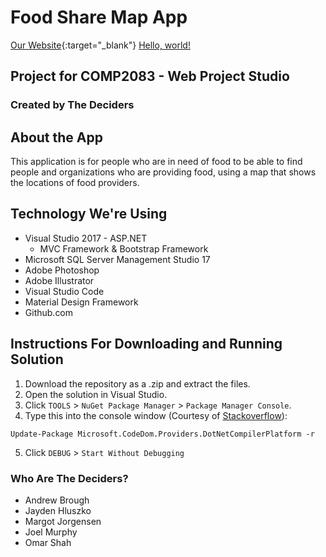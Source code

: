 # Food Share Map App
[Our Website](https://thefoodsharemap.azurewebsites.net/){:target="_blank"}
 <a href="http://google.com/" target="_blank">Hello, world!</a>
## Project for COMP2083 - Web Project Studio

### Created by The Deciders

## About the App
This application is for people who are in need of food to be able to find people and organizations who are providing food, using a map that shows the locations of food providers.

## Technology We're Using
- Visual Studio 2017 - ASP.NET
    - MVC Framework & Bootstrap Framework
- Microsoft SQL Server Management Studio 17
- Adobe Photoshop
- Adobe Illustrator
- Visual Studio Code
- Material Design Framework
- Github.com

## Instructions For Downloading and Running Solution
1. Download the repository as a .zip and extract the files.
2. Open the solution in Visual Studio.
3. Click `TOOLS` > `NuGet Package Manager` > `Package Manager Console`.
4. Type this into the console window (Courtesy of [Stackoverflow](https://stackoverflow.com/questions/32780315/could-not-find-a-part-of-the-path-bin-roslyn-csc-exe)):
```
Update-Package Microsoft.CodeDom.Providers.DotNetCompilerPlatform -r
```
5. Click `DEBUG` > `Start Without Debugging`

### Who Are The Deciders?
- Andrew Brough
- Jayden Hluszko
- Margot Jorgensen
- Joel Murphy
- Omar Shah
